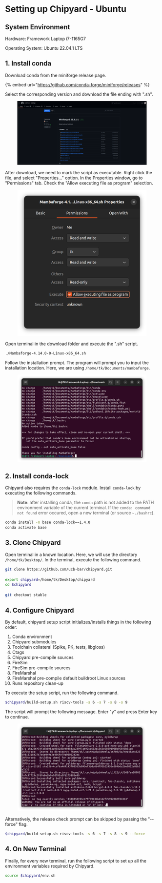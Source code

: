 # Setting up Chipyard - Ubuntu

## System Environment

Hardware: Framework Laptop i7-1165G7

Operating System: Ubuntu 22.04.1 LTS

## 1. Install conda

Download conda from the miniforge release page.

{% embed url="https://github.com/conda-forge/miniforge/releases" %}

Select the corresponding version and download the file ending with ".sh".

<figure><img src="../.gitbook/assets/image (161).png" alt=""><figcaption></figcaption></figure>

After download, we need to mark the script as executable. Right click the file, and select "Properties..." option. In the Properties window, go to "Permissions" tab. Check the "Allow executing file as program" selection.

<figure><img src="../.gitbook/assets/image (96) (1).png" alt=""><figcaption></figcaption></figure>

Open terminal in the download folder and execute the ".sh" script.

```bash
./Mambaforge-4.14.0-0-Linux-x86_64.sh 
```

Follow the installation prompt. The program will prompt you to input the installation location. Here, we are using `/home/tk/Documents/mambaforge`.

<figure><img src="../.gitbook/assets/image (4) (3) (1).png" alt=""><figcaption></figcaption></figure>

## 2. Install conda-lock

Chipyard also requires the `conda-lock` module. Install `conda-lock` by executing the following commands.

> **Note**: after installing conda, the `conda` path is not added to the PATH environment variable of the current terminal. If the `conda: command not found` error occured, open a new terminal (or source `~./bashrc`).

```bash
conda install -n base conda-lock==1.4.0
conda activate base
```

## 3. Clone Chipyard

Open terminal in a known location. Here, we will use the directory `/home/tk/Desktop/`. In the terminal, execute the following command.

```bash
git clone https://github.com/ucb-bar/chipyard.git

export chipyard=/home/tk/Desktop/chipyard
cd $chipyard

git checkout stable
```

## 4. Configure Chipyard

By default, chipyard setup script initializes/installs things in the following order:

1. Conda environment
2. Chipyard submodules
3. Toolchain collateral (Spike, PK, tests, libgloss)
4. Ctags
5. Chipyard pre-compile sources
6. FireSim
7. FireSim pre-compile sources
8. FireMarshal
9. FireMarshal pre-compile default buildroot Linux sources
10. Runs repository clean-up

To execute the setup script, run the following command.

```bash
$chipyard/build-setup.sh riscv-tools -s 6 -s 7 -s 8 -s 9
```

The script will prompt the following message. Enter "y" and press Enter key to continue.

<figure><img src="../.gitbook/assets/image (3) (2) (1).png" alt=""><figcaption></figcaption></figure>

Alternatively, the release check prompt can be skipped by passing the "--force" flag.

```bash
$chipyard/build-setup.sh riscv-tools -s 6 -s 7 -s 8 -s 9 --force
```

## 4. On New Terminal

Finally, for every new terminal, run the following script to set up all the environment variables required by Chipyard.

```bash
source $chipyard/env.sh
```
